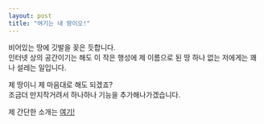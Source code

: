 ```yaml
---
layout: post
title: "여기는 내 땅이오!"
---
```


비어있는 땅에 깃발을 꽂은 듯합니다.  
인터넷 상의 공간이기는 해도 이 작은 행성에 제 이름으로 된 땅 하나 없는 저에게는 꽤나 설레는 일입니다.

제 땅이니 제 마음대로 해도 되겠죠?  
조금더 만지작거려서 하나하나 기능을 추가해나가겠습니다.

제 간단한 소개는 [여기!](https://ziw8.github.io/about/)
